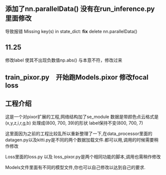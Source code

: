 ## 添加了nn.parallelData() 没有在run_inference.py 里面修改
导致报错 Missing key(s) in state_dict:
**fix** delete nn.parallelData()


## 11.25
修改label 使其不出现负数值np.abs()  与本意不符，修改过来

## train_pixor.py　开始跑Models.pixor  修改focal loss

## 工程介绍
这是一个对pixor扩展的工程,网络结构加了se_module
数据是带颜色点云格式是(x,y,z,i,r,g,b) 处理成(800, 700, 39)的形状
label保持不变(800, 700, 7)

这里面因为之前的工程比较乱所以重新整理了一下,在data_processor里面的  
datagen.py以及kitti.py是不同的两个数据加载文件.都可以用,调用的时候需要稍作修改

Loss里面的loss.py 以及 loss_pixor.py是两个相同功能的脚本,调用也需稍作修改

Models文件里面有不同的模型文件,你也可以自己修改以达到自己的要求.